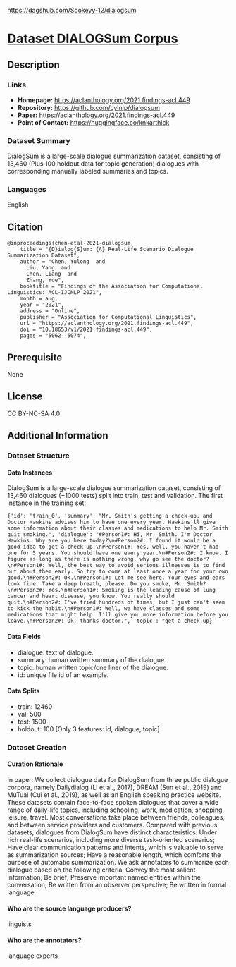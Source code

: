https://dagshub.com/Sookeyy-12/dialogsum

# [Dataset DIALOGSum Corpus](https://dagshub.com/Sookeyy-12/dialogsum)

## Description
### Links
- **Homepage:** https://aclanthology.org/2021.findings-acl.449
- **Repository:** https://github.com/cylnlp/dialogsum
- **Paper:** https://aclanthology.org/2021.findings-acl.449
- **Point of Contact:** https://huggingface.co/knkarthick

### Dataset Summary
DialogSum is a large-scale dialogue summarization dataset, consisting of 13,460 (Plus 100 holdout data for topic generation) dialogues with corresponding manually labeled summaries and topics.
### Languages
English

## Citation
```
@inproceedings{chen-etal-2021-dialogsum,
    title = "{D}ialog{S}um: {A} Real-Life Scenario Dialogue Summarization Dataset",
    author = "Chen, Yulong  and
      Liu, Yang  and
      Chen, Liang  and
      Zhang, Yue",
    booktitle = "Findings of the Association for Computational Linguistics: ACL-IJCNLP 2021",
    month = aug,
    year = "2021",
    address = "Online",
    publisher = "Association for Computational Linguistics",
    url = "https://aclanthology.org/2021.findings-acl.449",
    doi = "10.18653/v1/2021.findings-acl.449",
    pages = "5062--5074",
```

## Prerequisite
None

## License
CC BY-NC-SA 4.0

## Additional Information
### Dataset Structure
#### Data Instances
DialogSum is a large-scale dialogue summarization dataset, consisting of 13,460 dialogues (+1000 tests) split into train, test and validation.
The first instance in the training set:
```
{'id': 'train_0', 'summary': "Mr. Smith's getting a check-up, and Doctor Hawkins advises him to have one every year. Hawkins'll give some information about their classes and medications to help Mr. Smith quit smoking.", 'dialogue': "#Person1#: Hi, Mr. Smith. I'm Doctor Hawkins. Why are you here today?\n#Person2#: I found it would be a good idea to get a check-up.\n#Person1#: Yes, well, you haven't had one for 5 years. You should have one every year.\n#Person2#: I know. I figure as long as there is nothing wrong, why go see the doctor?\n#Person1#: Well, the best way to avoid serious illnesses is to find out about them early. So try to come at least once a year for your own good.\n#Person2#: Ok.\n#Person1#: Let me see here. Your eyes and ears look fine. Take a deep breath, please. Do you smoke, Mr. Smith?\n#Person2#: Yes.\n#Person1#: Smoking is the leading cause of lung cancer and heart disease, you know. You really should quit.\n#Person2#: I've tried hundreds of times, but I just can't seem to kick the habit.\n#Person1#: Well, we have classes and some medications that might help. I'll give you more information before you leave.\n#Person2#: Ok, thanks doctor.", 'topic': "get a check-up}
```
#### Data Fields
- dialogue: text of dialogue.
- summary: human written summary of the dialogue.
- topic: human written topic/one liner of the dialogue.
- id: unique file id of an example.
#### Data Splits
- train: 12460
- val: 500
- test: 1500
- holdout: 100 [Only 3 features: id, dialogue, topic]
### Dataset Creation
#### Curation Rationale
In paper:
We collect dialogue data for DialogSum from three public dialogue corpora, namely Dailydialog (Li et al., 2017), DREAM (Sun et al., 2019) and MuTual (Cui et al., 2019), as well as an English speaking practice website. These datasets contain face-to-face spoken dialogues that cover a wide range of daily-life topics, including schooling, work, medication, shopping, leisure, travel. Most conversations take place between friends, colleagues, and between service providers and customers.
Compared with previous datasets, dialogues from DialogSum have distinct characteristics:
Under rich real-life scenarios, including more diverse task-oriented scenarios;
Have clear communication patterns and intents, which is valuable to serve as summarization sources;
Have a reasonable length, which comforts the purpose of automatic summarization.
We ask annotators to summarize each dialogue based on the following criteria:
Convey the most salient information;
Be brief;
Preserve important named entities within the conversation;
Be written from an observer perspective;
Be written in formal language.
#### Who are the source language producers?
linguists
#### Who are the annotators?
language experts
